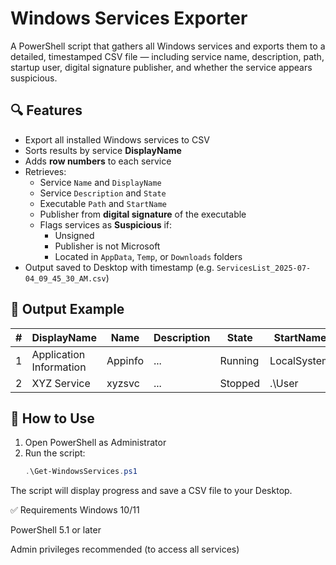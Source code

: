 # Windows Services Exporter

A PowerShell script that gathers all Windows services and exports them to a detailed, timestamped CSV file — including service name, description, path, startup user, digital signature publisher, and whether the service appears suspicious.

## 🔍 Features

- Export all installed Windows services to CSV
- Sorts results by service **DisplayName**
- Adds **row numbers** to each service
- Retrieves:
  - Service `Name` and `DisplayName`
  - Service `Description` and `State`
  - Executable `Path` and `StartName`
  - Publisher from **digital signature** of the executable
  - Flags services as **Suspicious** if:
    - Unsigned
    - Publisher is not Microsoft
    - Located in `AppData`, `Temp`, or `Downloads` folders
- Output saved to Desktop with timestamp (e.g. `ServicesList_2025-07-04_09_45_30_AM.csv`)

## 📁 Output Example

| # | DisplayName             | Name      | Description | State  | StartName | PathName       | Publisher         | Suspicious |
|---|-------------------------|-----------|-------------|--------|-----------|----------------|-------------------|------------|
| 1 | Application Information | Appinfo   | ...         | Running| LocalSystem | C:\Windows\... | Microsoft Windows | False      |
| 2 | XYZ Service             | xyzsvc    | ...         | Stopped| .\User     | C:\Users\...   | Unsigned          | True       |

## 🚀 How to Use

1. Open PowerShell as Administrator
2. Run the script:
   ```powershell
   .\Get-WindowsServices.ps1
The script will display progress and save a CSV file to your Desktop.

✅ Requirements
Windows 10/11

PowerShell 5.1 or later

Admin privileges recommended (to access all services)
